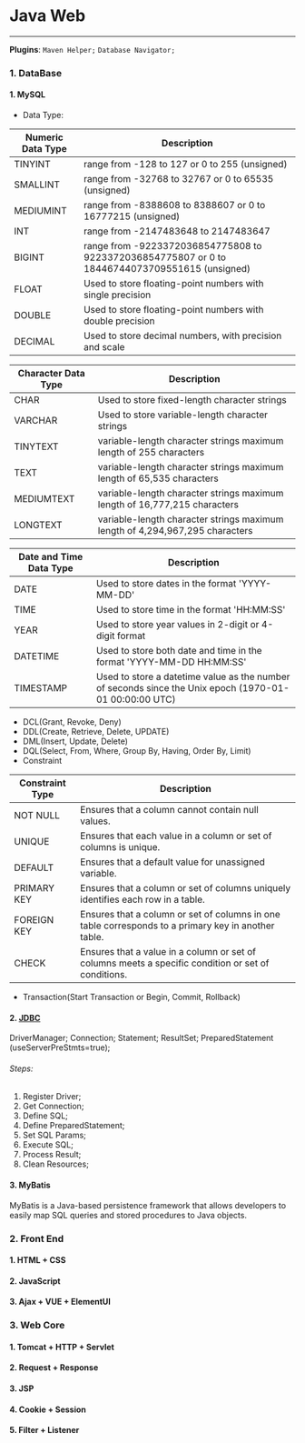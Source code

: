 # Java Web

---
**Plugins**: `Maven Helper;` `Database Navigator;`
### 1. DataBase

#### 1. MySQL

- Data Type:

| Numeric Data Type | Description                                                                                    |
|-------------------|------------------------------------------------------------------------------------------------|
| TINYINT           | range from -128 to 127 or 0 to 255 (unsigned)                                                  |
| SMALLINT          | range from -32768 to 32767 or 0 to 65535 (unsigned)                                            |
| MEDIUMINT         | range from -8388608 to 8388607 or 0 to 16777215 (unsigned)                                     |
| INT               | range from -2147483648 to 2147483647                                                           |
| BIGINT            | range from -9223372036854775808 to 9223372036854775807 or 0 to 18446744073709551615 (unsigned) |
| FLOAT             | Used to store floating-point numbers with single precision                                     |
| DOUBLE            | Used to store floating-point numbers with double precision                                     |
| DECIMAL           | Used to store decimal numbers, with precision and scale                                        |

| Character Data Type | Description                                                                  |
|---------------------|------------------------------------------------------------------------------|
| CHAR                | Used to store fixed-length character strings                                 |
| VARCHAR             | Used to store variable-length character strings                              |
| TINYTEXT            | variable-length character strings maximum length of 255 characters           |
| TEXT                | variable-length character strings maximum length of 65,535 characters        |
| MEDIUMTEXT          | variable-length character strings maximum length of 16,777,215 characters    |
| LONGTEXT            | variable-length character strings maximum length of 4,294,967,295 characters |

| Date and Time Data Type | Description                                                                                            |
|-------------------------|--------------------------------------------------------------------------------------------------------|
| DATE                    | Used to store dates in the format 'YYYY-MM-DD'                                                         |
| TIME                    | Used to store time in the format 'HH:MM:SS'                                                            |
| YEAR                    | Used to store year values in 2-digit or 4-digit format                                                 |
| DATETIME                | Used to store both date and time in the format 'YYYY-MM-DD HH:MM:SS'                                   |
| TIMESTAMP               | Used to store a datetime value as the number of seconds since the Unix epoch (1970-01-01 00:00:00 UTC) |

- DCL(Grant, Revoke, Deny)
- DDL(Create, Retrieve, Delete, UPDATE)
- DML(Insert, Update, Delete)
- DQL(Select, From, Where, Group By, Having, Order By, Limit)
- Constraint

| Constraint Type | Description                                                                                         |
|-----------------|-----------------------------------------------------------------------------------------------------|
| NOT NULL        | Ensures that a column cannot contain null values.                                                   |
| UNIQUE          | Ensures that each value in a column or set of columns is unique.                                    |
| DEFAULT         | Ensures that a default value for unassigned variable.                                               |
| PRIMARY KEY     | Ensures that a column or set of columns uniquely identifies each row in a table.                    |
| FOREIGN KEY     | Ensures that a column or set of columns in one table corresponds to a primary key in another table. |
| CHECK           | Ensures that a value in a column or set of columns meets a specific condition or set of conditions. |

- Transaction(Start Transaction or Begin, Commit, Rollback)

#### 2. [JDBC](https://github.com/Tenphun0503/Practices_Java/blob/main/src/test/java/myjava/practices/jdbc/JDBCTest.java)

DriverManager; Connection; Statement; ResultSet; PreparedStatement (useServerPreStmts=true);

###### Steps:

1. Register Driver;
2. Get Connection;
3. Define SQL;
4. Define PreparedStatement;
5. Set SQL Params;
6. Execute SQL;
7. Process Result;
8. Clean Resources;

#### 3. MyBatis

MyBatis is a Java-based persistence framework that allows developers to easily map SQL queries and stored procedures to
Java objects.

### 2. Front End

#### 1. HTML + CSS

#### 2. JavaScript

#### 3. Ajax + VUE + ElementUI

### 3. Web Core

#### 1. Tomcat + HTTP + Servlet

#### 2. Request + Response

#### 3. JSP

#### 4. Cookie + Session

#### 5. Filter + Listener

